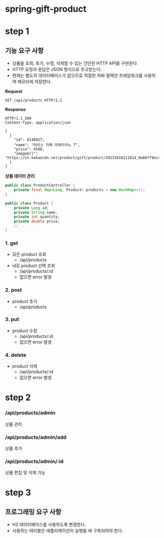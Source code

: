 # spring-gift-product
# step 1
## 기능 요구 사항
* 상품을 조회, 추가, 수정, 삭제할 수 있는 간단한 HTTP API를 구현한다.
* HTTP 요청과 응답은 JSON 형식으로 주고받는다.
* 현재는 별도의 데이터베이스가 없으므로 적절한 자바 컬렉션 프레임워크를 사용하여 메모리에 저장한다.

**Request**
```
GET /api/products HTTP/1.1
```

**Response**
```
HTTP/1.1 200 
Content-Type: application/json

[
  {
    "id": 8146027,
    "name": "아이스 카페 아메리카노 T",
    "price": 4500,
    "imageUrl": "https://st.kakaocdn.net/product/gift/product/20231010111814_9a667f9eccc943648797925498bdd8a3.jpg"
  }
]
```

**상품 데이터 관리**
```java
public class ProductController {
    private final Map<Long, Product> products = new HashMap<>();
}

public class Product {
    private Long id;
    private String name;
    private int quantity;
    private double price;
    // ...
}
```

### 1. get
* 모든 product 조회
  * /api/products
* id로 product 선택 조회
  * /api/products/:id
  * 없으면 error 발생
### 2. post
* product 추가
  * /api/products
### 3. put
* product 수정
  * /api/products/:id
  * 없으면 error 발생
### 4. delete
* product 삭제
  * /api/products/:id
  * 없으면 error 발생
# step 2
### /api/products/admin
상품 관리
### /api/products/admin/add
상품 추가
### /api/products/admin/:id
상품 편집 및 삭제 가능
# step 3
## 프로그래밍 요구 사항
* H2 데이터베이스를 사용하도록 변경한다.
* 사용하는 테이블은 애플리케이션이 실행될 때 구축되어야 한다.